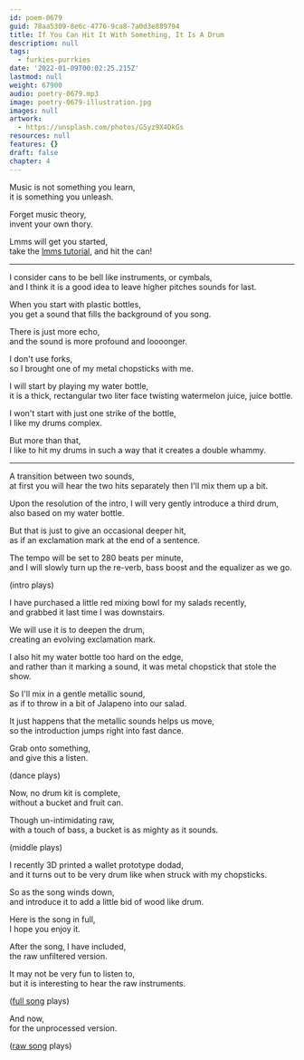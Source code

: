 ```yaml
---
id: poem-0679
guid: 78aa5309-8e6c-4776-9ca8-7a0d3e889794
title: If You Can Hit It With Something, It Is A Drum
description: null
tags:
  - furkies-purrkies
date: '2022-01-09T00:02:25.215Z'
lastmod: null
weight: 67900
audio: poetry-0679.mp3
image: poetry-0679-illustration.jpg
images: null
artwork:
  - https://unsplash.com/photos/G5yz9X4DkGs
resources: null
features: {}
draft: false
chapter: 4
---
```


Music is not something you learn,\
it is something you unleash.

Forget music theory,\
invent your own thory.

Lmms will get you started,\
take the [lmms tutorial](https://www.youtube.com/watch?v=3qfa9hGJzoY), and hit the can!

---

I consider cans to be bell like instruments, or cymbals,\
and I think it is a good idea to leave higher pitches sounds for last.

When you start with plastic bottles,\
you get a sound that fills the background of you song.

There is just more echo,\
and the sound is more profound and loooonger.

I don't use forks,\
so I brought one of my metal chopsticks with me.

I will start by playing my water bottle,\
it is a thick, rectangular two liter face twisting watermelon juice, juice bottle.

I won't start with just one strike of the bottle,\
I like my drums complex.

But more than that,\
I like to hit my drums in such a way that it creates a double whammy.

---

A transition between two sounds,\
at first you will hear the two hits separately then I'll mix them up a bit.

Upon the resolution of the intro, I will very gently introduce a third drum,\
also based on my water bottle.

But that is just to give an occasional deeper hit,\
as if an exclamation mark at the end of a sentence.

The tempo will be set to 280 beats per minute,\
and I will slowly turn up the re-verb, bass boost and the equalizer as we go.

(intro plays)

I have purchased a little red mixing bowl for my salads recently,\
and grabbed it last time I was downstairs.

We will use it is to deepen the drum,\
creating an evolving exclamation mark.

I also hit my water bottle too hard on the edge,\
and rather than it marking a sound, it was metal chopstick that stole the show.

So I'll mix in a gentle metallic sound,\
as if to throw in a bit of Jalapeno into our salad.

It just happens that the metallic sounds helps us move,\
so the introduction jumps right into fast dance.

Grab onto something,\
and give this a listen.

(dance plays)

Now, no drum kit is complete,\
without a bucket and fruit can.

Though un-intimidating raw,\
with a touch of bass, a bucket is as mighty as it sounds.

(middle plays)

I recently 3D printed a wallet prototype dodad,\
and it turns out to be very drum like when struck with my chopsticks.

So as the song winds down,\
and introduce it to add a little bid of wood like drum.

Here is the song in full,\
I hope you enjoy it.

After the song, I have included,\
the raw unfiltered version.

It may not be very fun to listen to,\
but it is interesting to hear the raw instruments.

([full song](files/poetry-0679-full.mp3) plays)

And now,\
for the unprocessed version.

([raw song](files/poetry-0679-raw.mp3) plays)
